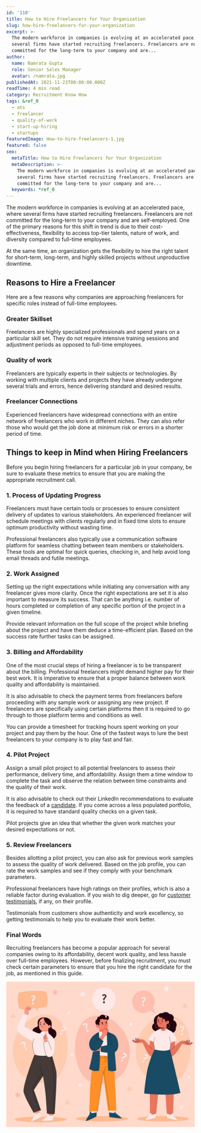 ```yaml
---
id: '118'
title: How to Hire Freelancers for Your Organization
slug: how-hire-freelancers-for-your-organization
excerpt: >-
  The modern workforce in companies is evolving at an accelerated pace, where
  several firms have started recruiting freelancers. Freelancers are not
  committed for the long-term to your company and are...
author:
  name: Namrata Gupta
  role: Senior Sales Manager
  avatar: /namrata.jpg
publishedAt: 2021-11-23T00:00:00.000Z
readTime: 4 min read
category: Recruitment Know How
tags: &ref_0
  - ats
  - freelancer
  - quality-of-work
  - start-up-hiring
  - startups
featuredImage: How-to-hire-freelancers-1.jpg
featured: false
seo:
  metaTitle: How to Hire Freelancers for Your Organization
  metaDescription: >-
    The modern workforce in companies is evolving at an accelerated pace, where
    several firms have started recruiting freelancers. Freelancers are not
    committed for the long-term to your company and are...
  keywords: *ref_0
---
```


The modern workforce in companies is evolving at an accelerated pace, where several firms have started recruiting freelancers. Freelancers are not committed for the long-term to your company and are self-employed. One of the primary reasons for this shift in trend is due to their cost-effectiveness, flexibility to access top-tier talents, nature of work, and diversity compared to full-time employees.

<!--more-->

At the same time, an organization gets the flexibility to hire the right talent for short-term, long-term, and highly skilled projects without unproductive downtime. 

## **Reasons to Hire a Freelancer** 

Here are a few reasons why companies are approaching freelancers for specific roles instead of full-time employees.

### **Greater Skillset**

Freelancers are highly specialized professionals and spend years on a particular skill set. They do not require intensive training sessions and adjustment periods as opposed to full-time employees. 

### **Quality of work**

Freelancers are typically experts in their subjects or technologies. By working with multiple clients and projects they have already undergone several trials and errors, hence delivering standard and desired results.

### **Freelancer Connections**

Experienced freelancers have widespread connections with an entire network of freelancers who work in different niches. They can also refer those who would get the job done at minimum risk or errors in a shorter period of time. 

## **Things to keep in Mind when Hiring Freelancers**

Before you begin hiring freelancers for a particular job in your company, be sure to evaluate these metrics to ensure that you are making the appropriate recruitment call.

### **1\. Process of Updating Progress**

Freelancers must have certain tools or processes to ensure consistent delivery of updates to various stakeholders. An experienced freelancer will schedule meetings with clients regularly and in fixed time slots to ensure optimum productivity without wasting time.

Professional freelancers also typically use a communication software platform for seamless chatting between team members or stakeholders. These tools are optimal for quick queries, checking in, and help avoid long email threads and futile meetings.

### **2\. Work Assigned**

Setting up the right expectations while initiating any conversation with any freelancer gives more clarity. Once the right expectations are set it is also important to measure its success. That can be anything i.e. number of hours completed or completion of any specific portion of the project in a given timeline.

Provide relevant information on the full scope of the project while briefing about the project and have them deduce a time-efficient plan. Based on the success rate further tasks can be assigned.

### **3\. Billing and Affordability** 

One of the most crucial steps of hiring a freelancer is to be transparent about the billing. Professional freelancers might demand higher pay for their best work. It is imperative to ensure that a proper balance between work quality and affordability is maintained.

It is also advisable to check the payment terms from freelancers before proceeding with any sample work or assigning any new project. If freelancers are specifically using certain platforms then it is required to go through to those platform terms and conditions as well.

You can provide a timesheet for tracking hours spent working on your project and pay them by the hour. One of the fastest ways to lure the best freelancers to your company is to play fast and fair.  

### **4\. Pilot Project**

Assign a small pilot project to all potential freelancers to assess their performance, delivery time, and affordability. Assign them a time window to complete the task and observe the relation between time constraints and the quality of their work.

It is also advisable to check out their LinkedIn recommendations to evaluate the feedback of a [candidate](https://www.thetalentpool.ai/blogs/actionable-tips-to-improve-candidate-experience/). If you come across a less populated portfolio, it is required to have standard quality checks on a given task.

Pilot projects give an idea that whether the given work matches your desired expectations or not.

### **5\. Review Freelancers** 

Besides allotting a pilot project, you can also ask for previous work samples to assess the quality of work delivered. Based on the job profile, you can rate the work samples and see if they comply with your benchmark parameters.

Professional freelancers have high ratings on their profiles, which is also a reliable factor during evaluation. If you wish to dig deeper, go for [customer testimonials](https://www.thetalentpool.ai/recruitment-software-case-studies/), if any, on their profile. 

Testimonials from customers show authenticity and work excellency, so getting testimonials to help you to evaluate their work better. 

### **Final Words**

Recruiting freelancers has become a popular approach for several companies owing to its affordability, decent work quality, and less hassle over full-time employees. However, before finalizing recruitment, you must check certain parameters to ensure that you hire the right candidate for the job, as mentioned in this guide.

![](images/How-to-hire-freelancers-1-1024x788.jpg)

